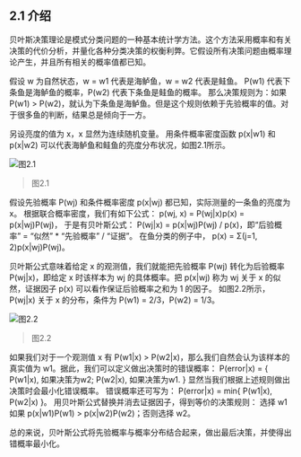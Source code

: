 ## 2.1 介绍

贝叶斯决策理论是模式分类问题的一种基本统计学方法。这个方法采用概率和有关决策的代价分析，并量化各种分类决策的权衡利弊。它假设所有决策问题由概率理论产生，并且所有相关的概率值都已知。

假设 w 为自然状态，w = w1 代表是海鲈鱼，w = w2 代表是鲑鱼。
P(w1) 代表下条鱼是海鲈鱼的概率，P(w2) 代表下条鱼是鲑鱼的概率。
那么决策规则为：如果 P(w1) > P(w2)，就认为下条鱼是海鲈鱼。但是这个规则依赖于先验概率的值。对于很多鱼的判断，结果总是倾向于一方。

另设亮度的值为 x，x 显然为连续随机变量。
用条件概率密度函数 p(x|w1) 和 p(x|w2) 可以代表海鲈鱼和鲑鱼的亮度分布状况，如图2.1所示。

![图2.1](https://yg-1255660153.cos.ap-chengdu.myqcloud.com/PatternClassification/F02.01.jpg)
> 图2.1

假设先验概率 P(wj) 和条件概率密度 p(x|wj) 都已知，实际测量的一条鱼的亮度为 x。
根据联合概率密度，我们有如下公式：
p(wj, x) = P(wj|x)p(x) = p(x|wj)P(wj)，
于是有贝叶斯公式：
P(wj|x) = p(x|wj)P(wj) / p(x)，即“后验概率” = “似然” * “先验概率” / “证据”。
在鱼分类的例子中，
p(x) = Σ(j=1, 2)p(x|wj)P(wj)。

贝叶斯公式意味着给定 x 的观测值，我们就能把先验概率 P(wj) 转化为后验概率 P(wj|x)，即给定 x 时该样本为 wj 的具体概率。把 p(x|wj) 称为 wj 关于 x 的似然，证据因子 p(x) 可以看作保证后验概率之和为 1 的因子。
如图2.2所示，P(wj|x) 关于 x 的分布，条件为 P(w1) = 2/3，P(w2) = 1/3。

![图2.2](https://yg-1255660153.cos.ap-chengdu.myqcloud.com/PatternClassification/F02.02.jpg)
> 图2.2

如果我们对于一个观测值 x 有 P(w1|x) > P(w2|x)，那么我们自然会认为该样本的真实值为 w1。据此，我们可以定义做出决策时的错误概率：
P(error|x) = { P(w1|x), 如果决策为w2; P(w2|x), 如果决策为w1. }
显然当我们根据上述规则做出决策时会最小化错误概率。
错误概率还可写为：
P(error|x) = min{ P(w1|x), P(w2|x) }。
用贝叶斯公式替换并消去证据因子，得到等价的决策规则：
选择 w1 如果 p(x|w1)P(w1) > p(x|w2)P(w2)；否则选择 w2。

总的来说，贝叶斯公式将先验概率与概率分布结合起来，做出最后决策，并使得出错概率最小化。